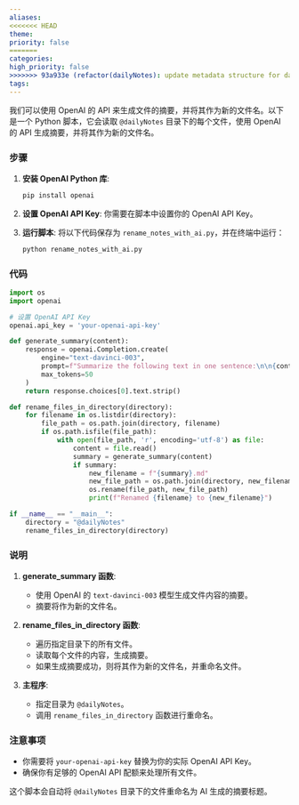 ```yaml
---
aliases: 
<<<<<<< HEAD
theme: 
priority: false
=======
categories: 
high_priority: false
>>>>>>> 93a933e (refactor(dailyNotes): update metadata structure for daily notes)
tags:
---
```

我们可以使用 OpenAI 的 API 来生成文件的摘要，并将其作为新的文件名。以下是一个 Python 脚本，它会读取 `@dailyNotes` 目录下的每个文件，使用 OpenAI 的 API 生成摘要，并将其作为新的文件名。

### 步骤

1. **安装 OpenAI Python 库**:
   ```bash
   pip install openai
   ```

2. **设置 OpenAI API Key**:
   你需要在脚本中设置你的 OpenAI API Key。

3. **运行脚本**:
   将以下代码保存为 `rename_notes_with_ai.py`，并在终端中运行：
   ```bash
   python rename_notes_with_ai.py
   ```

### 代码

```python
import os
import openai

# 设置 OpenAI API Key
openai.api_key = 'your-openai-api-key'

def generate_summary(content):
    response = openai.Completion.create(
        engine="text-davinci-003",
        prompt=f"Summarize the following text in one sentence:\n\n{content}",
        max_tokens=50
    )
    return response.choices[0].text.strip()

def rename_files_in_directory(directory):
    for filename in os.listdir(directory):
        file_path = os.path.join(directory, filename)
        if os.path.isfile(file_path):
            with open(file_path, 'r', encoding='utf-8') as file:
                content = file.read()
                summary = generate_summary(content)
                if summary:
                    new_filename = f"{summary}.md"
                    new_file_path = os.path.join(directory, new_filename)
                    os.rename(file_path, new_file_path)
                    print(f"Renamed {filename} to {new_filename}")

if __name__ == "__main__":
    directory = "@dailyNotes"
    rename_files_in_directory(directory)
```

### 说明

1. **generate_summary 函数**:
   - 使用 OpenAI 的 `text-davinci-003` 模型生成文件内容的摘要。
   - 摘要将作为新的文件名。

2. **rename_files_in_directory 函数**:
   - 遍历指定目录下的所有文件。
   - 读取每个文件的内容，生成摘要。
   - 如果生成摘要成功，则将其作为新的文件名，并重命名文件。

3. **主程序**:
   - 指定目录为 `@dailyNotes`。
   - 调用 `rename_files_in_directory` 函数进行重命名。

### 注意事项

- 你需要将 `your-openai-api-key` 替换为你的实际 OpenAI API Key。
- 确保你有足够的 OpenAI API 配额来处理所有文件。

这个脚本会自动将 `@dailyNotes` 目录下的文件重命名为 AI 生成的摘要标题。
